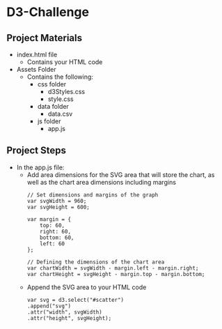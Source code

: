# D3-Challenge

## Project Materials

* index.html file
    * Contains your HTML code
* Assets Folder
    * Contains the following:
        * css folder
            * d3Styles.css
            * style.css
        * data folder
            * data.csv
        * js folder
            * app.js


## Project Steps

* In the app.js file:
    * Add area dimensions for the SVG area that will store the chart, as well as the chart area dimensions including margins
        ```
        // Set dimensions and margins of the graph
        var svgWidth = 960;
        var svgHeight = 600;

        var margin = {
            top: 60,
            right: 60,
            bottom: 60,
            left: 60
        };

        // Defining the dimensions of the chart area
        var chartWidth = svgWidth - margin.left - margin.right;
        var chartHeight = svgHeight - margin.top - margin.bottom;
        ```
    * Append the SVG area to your HTML code
        ```
        var svg = d3.select("#scatter")
        .append("svg")
        .attr("width", svgWidth)
        .attr("height", svgHeight);
        ```
